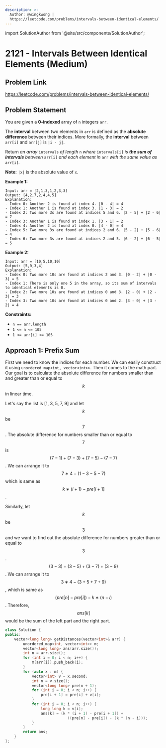 ```yaml
---
description: >-
  Author: @wingkwong |
  https://leetcode.com/problems/intervals-between-identical-elements/
---
```


import SolutionAuthor from '@site/src/components/SolutionAuthor';

# 2121 - Intervals Between Identical Elements (Medium)

## Problem Link

https://leetcode.com/problems/intervals-between-identical-elements/

## Problem Statement

You are given a **0-indexed** array of `n` integers `arr`.

The **interval** between two elements in `arr` is defined as the **absolute difference** between their indices. More formally, the **interval** between `arr[i]` and `arr[j]` is `|i - j|`.

Return _an array_ `intervals` _of length_ `n` _where_ `intervals[i]` _is **the sum of intervals** between_ `arr[i]` _and each element in_ `arr` _with the same value as_ `arr[i]`_._

**Note:** `|x|` is the absolute value of `x`.

**Example 1:**

```
Input: arr = [2,1,3,1,2,3,3]
Output: [4,2,7,2,4,4,5]
Explanation:
- Index 0: Another 2 is found at index 4. |0 - 4| = 4
- Index 1: Another 1 is found at index 3. |1 - 3| = 2
- Index 2: Two more 3s are found at indices 5 and 6. |2 - 5| + |2 - 6| = 7
- Index 3: Another 1 is found at index 1. |3 - 1| = 2
- Index 4: Another 2 is found at index 0. |4 - 0| = 4
- Index 5: Two more 3s are found at indices 2 and 6. |5 - 2| + |5 - 6| = 4
- Index 6: Two more 3s are found at indices 2 and 5. |6 - 2| + |6 - 5| = 5
```

**Example 2:**

```
Input: arr = [10,5,10,10]
Output: [5,0,3,4]
Explanation:
- Index 0: Two more 10s are found at indices 2 and 3. |0 - 2| + |0 - 3| = 5
- Index 1: There is only one 5 in the array, so its sum of intervals to identical elements is 0.
- Index 2: Two more 10s are found at indices 0 and 3. |2 - 0| + |2 - 3| = 3
- Index 3: Two more 10s are found at indices 0 and 2. |3 - 0| + |3 - 2| = 4
```

**Constraints:**

* `n == arr.length`
* `1 <= n <= 105`
* `1 <= arr[i] <= 105`

## Approach 1: Prefix Sum

First we need to know the indices for each number. We can easily construct it using `unordered_map<int, vector<int>>`. Then it comes to the math part. Our goal is to calculate the absolute difference for numbers smaller than and greater than or equal to $$k$$ in linear time.

Let's say the list is \[1, 3, 5, 7, 9] and let $$k$$ be $$7$$. The absolute difference for numbers smaller than or equal to $$7$$ is $$(7−1)+(7−3)+(7−5)−(7−7)$$. We can arrange it to $$7∗4−(1−3−5−7)$$ which is same as $$k∗(i+1)−pre[i+1]$$.

Similarly, let $$k$$ be $$3$$ and we want to find out the absolute difference for numbers greater than or equal to $$3$$. $$(3−3)+(3−5)+(3−7)+(3−9)$$. We can arrange it to $$3∗4−(3+5+7+9)$$, which is same as $$(pre[n]−pre[i])−k∗(n−i)$$. Therefore, $$ans[k]$$ would be the sum of the left part and the right part.

<SolutionAuthor name="@wingkwong"/>

```cpp
class Solution {
public:
    vector<long long> getDistances(vector<int>& arr) {
        unordered_map<int, vector<int>> m;
        vector<long long> ans(arr.size());
        int n = arr.size();
        for (int i = 0; i < n; i++) {
            m[arr[i]].push_back(i);
        }
        for (auto x : m) {
            vector<int> v = x.second;
            int n = v.size();
            vector<long long> pre(n + 1);
            for (int i = 0; i < n; i++) {
                pre[i + 1] = pre[i] + v[i];
            }
            for (int i = 0; i < n; i++) {
                long long k = v[i];
                ans[k] = (k * (i + 1) - pre[i + 1]) + 
                            ((pre[n] - pre[i]) - (k * (n - i)));
            }
        }
        return ans;
    }
};
```
